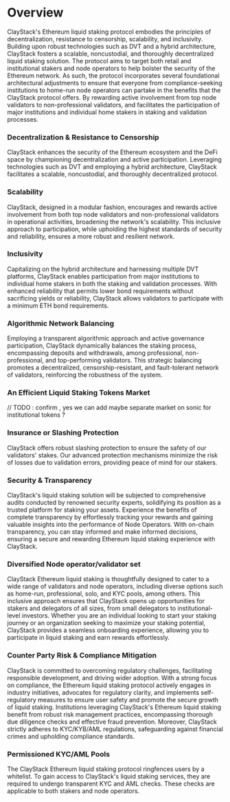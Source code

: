 # Overview

ClayStack's Ethereum liquid staking protocol embodies the principles of decentralization, resistance to censorship, scalability, and inclusivity. Building upon robust technologies such as DVT and a hybrid architecture, ClayStack fosters a scalable, noncustodial, and thoroughly decentralized liquid staking solution. The protocol aims to target both retail and institutional stakers and node operators to help bolster the security of the Ethereum network. As such, the protocol incorporates several foundational architectural adjustments to ensure that everyone from compliance-seeking institutions to home-run node operators can partake in the benefits that the ClayStack protocol offers. By rewarding active involvement from top node validators to non-professional validators, and facilitates the participation of major institutions and individual home stakers in staking and validation processes.

### Decentralization & Resistance to Censorship

ClayStack enhances the security of the Ethereum ecosystem and the DeFi space by championing decentralization and active participation. Leveraging technologies such as DVT and employing a hybrid architecture, ClayStack facilitates a scalable, noncustodial, and thoroughly decentralized protocol.

### Scalability

ClayStack, designed in a modular fashion, encourages and rewards active involvement from both top node validators and non-professional validators in operational activities, broadening the network's scalability. This inclusive approach to participation, while upholding the highest standards of security and reliability, ensures a more robust and resilient network.

### Inclusivity

Capitalizing on the hybrid architecture and harnessing multiple DVT platforms, ClayStack enables participation from major institutions to individual home stakers in both the staking and validation processes. With enhanced reliability that permits lower bond requirements without sacrificing yields or reliability, ClayStack allows validators to participate with a minimum ETH bond requirements.


### Algorithmic Network Balancing

Employing a transparent algorithmic approach and active governance participation, ClayStack dynamically balances the staking process, encompassing deposits and withdrawals, among professional, non-professional, and top-performing validators. This strategic balancing promotes a decentralized, censorship-resistant, and fault-tolerant network of validators, reinforcing the robustness of the system.


### An Efficient Liquid Staking Tokens Market
// TODO : confirm , yes we can add 
maybe separate market on sonic for institutional tokens ?

### Insurance or Slashing Protection

ClayStack offers robust slashing protection to ensure the safety of our validators' stakes. Our advanced protection mechanisms minimize the risk of losses due to validation errors, providing peace of mind for our stakers.

### Security & Transparency 

ClayStack's liquid staking solution will be subjected to comprehensive audits conducted by renowned security experts, solidifying its position as a trusted platform for staking your assets. Experience the benefits of complete transparency by effortlessly tracking your rewards and gaining valuable insights into the performance of Node Operators. With on-chain transparency, you can stay informed and make informed decisions, ensuring a secure and rewarding Ethereum liquid staking experience with ClayStack.

### Diversified Node operator/validator set 

ClayStack Ethereum liquid staking is thoughtfully designed to cater to a wide range of validators and node operators, including diverse options such as home-run, professional, solo, and KYC pools, among others. This inclusive approach ensures that ClayStack opens up opportunities for stakers and delegators of all sizes, from small delegators to institutional-level investors. Whether you are an individual looking to start your staking journey or an organization seeking to maximize your staking potential, ClayStack provides a seamless onboarding experience, allowing you to participate in liquid staking and earn rewards effortlessly. 

### Counter Party Risk & Compliance Mitigation

ClayStack is committed to overcoming regulatory challenges, facilitating responsible development, and driving wider adoption. With a strong focus on compliance, the Ethereum liquid staking protocol actively engages in industry initiatives, advocates for regulatory clarity, and implements self-regulatory measures to ensure user safety and promote the secure growth of liquid staking. Institutions leveraging ClayStack's Ethereum liquid staking benefit from robust risk management practices, encompassing thorough due diligence checks and effective fraud prevention. Moreover, ClayStack strictly adheres to KYC/KYB/AML regulations, safeguarding against financial crimes and upholding compliance standards. 

### Permissioned KYC/AML Pools 

The ClayStack Ethereum liquid staking protocol ringfences users by a whitelist. To gain access to ClayStack's liquid staking services, they are required to undergo transparent KYC and AML checks. These checks are applicable to both stakers and node operators. 




 
